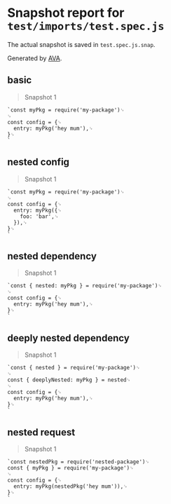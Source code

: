 # Snapshot report for `test/imports/test.spec.js`

The actual snapshot is saved in `test.spec.js.snap`.

Generated by [AVA](https://avajs.dev).

## basic

> Snapshot 1

    `const myPkg = require('my-package')␊
    ␊
    const config = {␊
      entry: myPkg('hey mum'),␊
    }␊
    `

## nested config

> Snapshot 1

    `const myPkg = require('my-package')␊
    ␊
    const config = {␊
      entry: myPkg({␊
        foo: 'bar',␊
      }),␊
    }␊
    `

## nested dependency

> Snapshot 1

    `const { nested: myPkg } = require('my-package')␊
    ␊
    const config = {␊
      entry: myPkg('hey mum'),␊
    }␊
    `

## deeply nested dependency

> Snapshot 1

    `const { nested } = require('my-package')␊
    ␊
    const { deeplyNested: myPkg } = nested␊
    ␊
    const config = {␊
      entry: myPkg('hey mum'),␊
    }␊
    `

## nested request

> Snapshot 1

    `const nestedPkg = require('nested-package')␊
    const { myPkg } = require('my-package')␊
    ␊
    const config = {␊
      entry: myPkg(nestedPkg('hey mum')),␊
    }␊
    `
